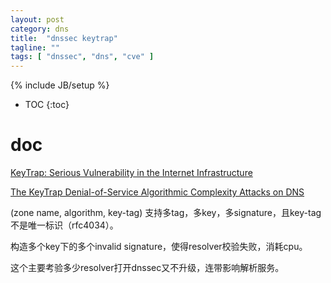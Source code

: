 ```yaml
---
layout: post
category: dns
title:  "dnssec keytrap"
tagline: ""
tags: [ "dnssec", "dns", "cve" ] 
---
```

{% include JB/setup %}

* TOC
{:toc}

# doc

[KeyTrap: Serious Vulnerability in the Internet Infrastructure](https://www.athene-center.de/en/keytrap)

[The KeyTrap Denial-of-Service Algorithmic Complexity Attacks on DNS](https://www.athene-center.de/fileadmin/content/PDF/Keytrap_2401.pdf)

(zone name, algorithm, key-tag) 支持多tag，多key，多signature，且key-tag不是唯一标识（rfc4034）。

构造多个key下的多个invalid signature，使得resolver校验失败，消耗cpu。

这个主要考验多少resolver打开dnssec又不升级，连带影响解析服务。
